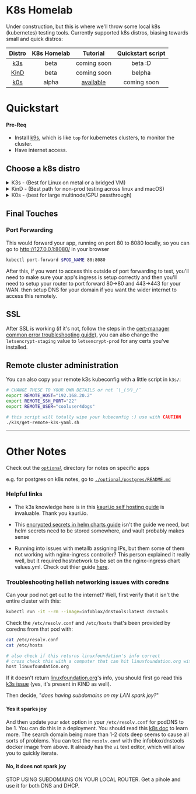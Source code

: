 # K8s Homelab

Under construction, but this is where we'll throw some local k8s (kubernetes) testing tools. Currently supported k8s distros, biasing towards small and quick distros:

| Distro                           | K8s Homelab | Tutorial    | Quickstart script |
|:--------------------------------:|:-----------:|:-----------:|:-----------------:|
|[k3s](https://k3s.io/)            | beta        | coming soon |      beta :D      |
|[KinD](https://kind.sigs.k8s.io/) | beta        | coming soon |      belpha       |
|[k0s](https://k0sproject.io/)     | alpha       | [available](https://github.com/jessebot/k8s_homelab/tree/main/k0s)   |    coming soon    |

# Quickstart

#### Pre-Req

- Install [k9s](https://k9scli.io/topics/install/), which is like `top` for kubernetes clusters, to monitor the cluster.
- Have internet access.

## Choose a k8s distro 
  
<details>
  <summary>K3s - (Best for Linux on metal or a bridged VM)</summary>

  These can also be set in a .env file in this directory :)

  ```bash
    # IP address pool for metallb, this is where your domains will map
    # back to if you use ingress for your cluster, defaults to 8 ip addresses
    export CIDR="192.168.42.42-192.168.42.50"

    # email address for lets encrypt
    export EMAIL="dogontheinternet@coolemails4dogs.com"

    # SECTION FOR GRAFANA AND PROMETHEUS
    #
    # this is for prometheus alert manager
    export ALERT_MANAGER_DOMAIN="alert-manager.selfhostingfordogs.com"
    # this is for your grafana instance, that is connected to prometheus
    export GRAFANA_DOMAIN="grafana.selfhostingfordogs.com"
    # this is for prometheus proper, where you'll go to verify exporters are working
    export PROMETHEUS_DOMAIN="prometheus.selfhostingfordogs.com"
  ```

  Then you can run the script! :D

  ```bash
    # From the cloned repo dir, This should set up k3s and dependencies
    # Will also launch k9s, like top for k8s, To exit k9s, use type :quit
    ./k8s_homelab/k3s/quick-start-k3s.sh
  ```

  #### Ready to clean up this cluster?
  To delete the whole cluster, the above k3s install also included an uninstall script that should be in your path already:

  ```bash
    k3s-uninstall.sh
  ```

</details>

<details>
  <summary>KinD - (Best path for non-prod testing across linux and macOS)</summary>

  ```bash
    # this export can also be set in a .env file in the same dir
    export EMAIL="youremail@coolemailfordogs.com"

    # From the cloned repo dir, This should set up KinD for you
    # Will also launch k9s, like top for k8s, To exit k9s, use type :quit
    ./k8s_homelab/kind/quick-start-kind.sh
  ```

  #### Ready to clean up this cluster?
  To delete the whole cluster, run:

  ```bash
    kind delete cluster
  ```

</details>

<details>
  <summary>K0s - (best for large multinode/GPU passthrough)</summary>

  Still being developed, but will probably look something like....

  ```bash
    # this export can also be set in a .env file in the same dir
    export EMAIL="youremail@coolemailfordogs.com"
    
    # From the cloned repo dir, This should set up KinD for you
    # Will also launch k9s, like top for k8s, To exit k9s, use type :quit
    ./k8s_homelab/k0s/quick-start-k0s.sh
  ```

  #### Ready to clean up this cluster?
  To delete the whole cluster, run:

  ```bash
    ???
  ```

</details>

## Final Touches

### Port Forwarding
This would forward your app, running on port 80 to 8080 locally, so you can go to http://127.0.0.1:8080/ in your browser

```bash
kubectl port-forward $POD_NAME 80:8080
```

After this, if you want to access this outside of port forwarding to test, you'll need to make sure your app's ingress is setup correctly and then you'll need to setup your router to port forward 80->80 and 443->443 for your WAN. then setup DNS for your domain if you want the wider internet to access this remotely.

## SSL

After SSL is working (if it's not, follow the steps in the [cert-manager common error troubleshooting guide](https://cert-manager.io/docs/faq/acme/#common-errors)), you can also change the `letsencrypt-staging` value to `letsencrypt-prod` for any certs you've installed. 


## Remote cluster administration

You can also copy your remote k3s kubeconfig with a little script in `k3s/`:

```bash
# CHANGE THESE TO YOUR OWN DETAILS or not ¯\_(ツ)_/¯
export REMOTE_HOST="192.168.20.2"
export REMOTE_SSH_PORT="22"
export REMOTE_USER="cooluser4dogs"

# this script will totally wipe your kubeconfig :) use with CAUTION
./k3s/get-remote-k3s-yaml.sh
```

---

# Other Notes

Check out the [`optional`](optional) directory for notes on specific apps

e.g. for postgres on k8s notes, go to [`./optional/postgres/README.md`](./optional/postgres/README.md)

### Helpful links
- The k3s knowledge here is in this [kauri.io self hosting guide](https://kauri.io/#collections/Build%20your%20very%20own%20self-hosting%20platform%20with%20Raspberry%20Pi%20and%20Kubernetes/%2838%29-install-and-configure-a-kubernetes-cluster-w/) is invaluable. Thank you kauri.io.

- This [encrypted secrets in helm charts guide](https://www.thorsten-hans.com/encrypted-secrets-in-helm-charts/) isn't the guide we need, but helm secrets need to be stored somewhere, and vault probably makes sense

- Running into issues with metallb assigning IPs, but them some of them not working with nginx-ingress controller? This person explained it really well, but it required hostnetwork to be set on the nginx-ingress chart values.yml. Check out thier guide [here](https://ericsmasal.com/2021/08/nginx-ingress-load-balancer-and-metallb/).

### Troubleshooting hellish networking issues with coredns
Can your pod not get out to the internet? Well, first verify that it isn't the entire cluster with this:
```bash
kubectl run -it --rm --image=infoblox/dnstools:latest dnstools
```

Check the `/etc/resolv.conf` and `/etc/hosts` that's been provided by coredns from that pod with:
```bash
cat /etc/resolv.conf
cat /etc/hosts

# also check if this returns linuxfoundation's info correct
# cross check this with a computer that can hit linuxfoundation.org with no issues
host linuxfoundation.org
```

If it doesn't return [linuxfoundation.org](linuxfoundation.org)'s info, you should first go read this [k3s issue](https://github.com/k3s-io/k3s/issues/53) (yes, it's present in KIND as well).

Then decide, "*does having subdomains on my LAN spark joy?*"

#### Yes it sparks joy
And then update your `ndot` option in your `/etc/resolv.conf` for podDNS to be 1. You can do this in a deployment. You should read this [k8s doc](https://kubernetes.io/docs/concepts/services-networking/dns-pod-service/#pod-dns-config) to learn more. The search domain being more than 1-2 dots deep seems to cause all sorts of problems. You can test the `resolv.conf` with the infoblox/dnstools docker image from above. It already has the `vi` text editor, which will allow you to quickly iterate.

#### No, it does not spark joy
STOP USING SUBDOMAINS ON YOUR LOCAL ROUTER. Get a pihole and use it for both DNS and DHCP.



